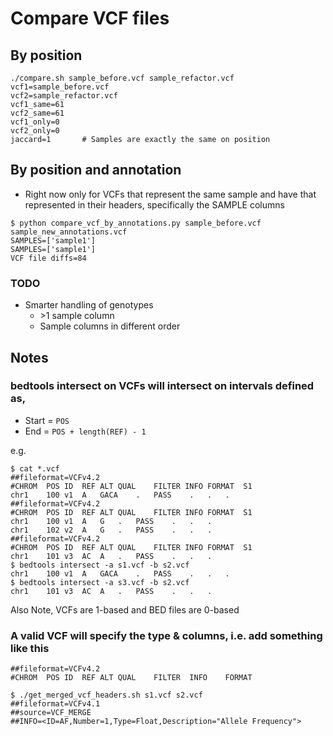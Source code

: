 # Compare VCF files
## By position
```
./compare.sh sample_before.vcf sample_refactor.vcf
vcf1=sample_before.vcf
vcf2=sample_refactor.vcf
vcf1_same=61
vcf2_same=61
vcf1_only=0
vcf2_only=0
jaccard=1       # Samples are exactly the same on position
```

## By position and annotation
* Right now only for VCFs that represent the same sample and have that represented in their headers, specifically the SAMPLE columns
```
$ python compare_vcf_by_annotations.py sample_before.vcf sample_new_annotations.vcf
SAMPLES=['sample1']
SAMPLES=['sample1']
VCF file diffs=84
```

### TODO 
* Smarter handling of genotypes
  * \>1 sample column
  * Sample columns in different order

## Notes
### bedtools intersect on VCFs will intersect on intervals defined as,

* Start = `POS`
* End = `POS + length(REF) - 1`

e.g.
```
$ cat *.vcf
##fileformat=VCFv4.2
#CHROM	POS	ID	REF	ALT	QUAL	FILTER INFO	FORMAT	S1
chr1	100	v1	A	GACA	.	PASS	.	.	.
##fileformat=VCFv4.2
#CHROM	POS	ID	REF	ALT	QUAL	FILTER INFO	FORMAT	S1
chr1	100	v1	A	G	.	PASS	.	.	.
chr1	102	v2	A	G	.	PASS	.	.	.
##fileformat=VCFv4.2
#CHROM	POS	ID	REF	ALT	QUAL	FILTER INFO	FORMAT	S1
chr1	101	v3	AC	A	.	PASS	.	.	.
$ bedtools intersect -a s1.vcf -b s2.vcf
chr1	100	v1	A	GACA	.	PASS	.	.	.
$ bedtools intersect -a s3.vcf -b s2.vcf
chr1	101	v3	AC	A	.	PASS	.	.	.
```

Also Note, VCFs are 1-based and BED files are 0-based


### A valid VCF will specify the type & columns, i.e. add something like this
```
##fileformat=VCFv4.2
#CHROM	POS	ID	REF	ALT	QUAL	FILTER	INFO	FORMAT
```

```
$ ./get_merged_vcf_headers.sh s1.vcf s2.vcf
##fileformat=VCFv4.1
##source=VCF_MERGE
##INFO=<ID=AF,Number=1,Type=Float,Description="Allele Frequency">
```
